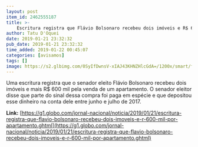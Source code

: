 ```yaml
---
layout: post
item_id: 2462555187
title: >-
    Escritura registra que Flávio Bolsonaro recebeu dois imóveis e R$ 600 mil por apartamento
author: Tatu D'Oquei
date: 2019-01-21 23:32:32
pub_date: 2019-01-21 23:32:32
time_added: 2019-01-22 00:45:07
categories: [avisamos]
tags: []
image: https://s2.glbimg.com/0SyIfDwnsV-xIAJ43KHNZHlcGdA=/1200x/smart/filters:cover():strip_icc()/s01.video.glbimg.com/x720/7317260.jpg
---
```


Uma escritura registra que o senador eleito Flávio Bolsonaro recebeu dois imóveis e mais R$ 600 mil pela venda de um apartamento. O senador eleitor disse que parte do sinal dessa compra foi paga em espécie e que depositou esse dinheiro na conta dele entre junho e julho de 2017.

**Link:** [https://g1.globo.com/jornal-nacional/noticia/2019/01/21/escritura-registra-que-flavio-bolsonaro-recebeu-dois-imoveis-e-r-600-mil-por-apartamento.ghtml](https://g1.globo.com/jornal-nacional/noticia/2019/01/21/escritura-registra-que-flavio-bolsonaro-recebeu-dois-imoveis-e-r-600-mil-por-apartamento.ghtml)

